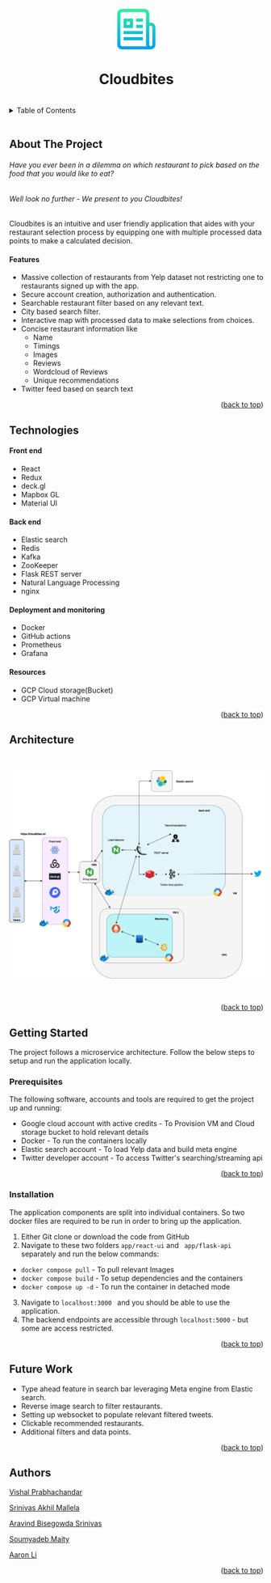 <div align="center">
  <p>
    <img src="resources/logo.png" alt="Logo" width="80" height="80">
  </p>

  <h1 align="center">Cloudbites</h1>
    <br/>

</div>



<!-- TABLE OF CONTENTS -->
<details>
  <summary>Table of Contents</summary>
  <ol>
    <li>
      <a href="#about-the-project">About The Project</a>
      <ul>
        <li><a href="#technologies">Technologies</a></li>
        <li><a href="#architecture">Architecture</a></li>
      </ul>
    </li>
    <li>
      <a href="#getting-started">Getting Started</a>
      <ul>
        <li><a href="#prerequisites">Prerequisites</a></li>
        <li><a href="#installation">Installation</a></li>
      </ul>
    </li>
    <li><a href="#workflow-of-the-system">Workflow of the system</a></li>
    <li><a href="#authors">Authors</a></li>
  </ol>
</details>


<br>

<!-- ABOUT THE PROJECT -->
## About The Project

###### Have you ever been in a dilemma on which restaurant to pick based on the food that you would like to eat?

###### Well look no further - We present to you _Cloudbites!_


Cloudbites is an intuitive and user friendly application that aides with your restaurant selection process by equipping one with multiple processed data points to make a calculated decision.

#### Features

- Massive collection of restaurants from Yelp dataset not restricting one to restaurants signed up with the app.
- Secure account creation, authorization and authentication.
- Searchable restaurant filter based on any relevant text.
- City based search filter.
- Interactive map with processed data to make selections from choices.
- Concise restaurant information like
  - Name
  - Timings
  - Images
  - Reviews
  - Wordcloud of Reviews
  - Unique recommendations
- Twitter feed based on search text


<p align="right">(<a href="#top">back to top</a>)</p>

<!-- Technologies -->
## Technologies


#### Front end
* React
* Redux
* deck.gl
* Mapbox GL
* Material UI

#### Back end
* Elastic search
* Redis
* Kafka
* ZooKeeper
* Flask REST server
* Natural Language Processing
* nginx


#### Deployment and monitoring
* Docker
* GitHub actions
* Prometheus
* Grafana

#### Resources
* GCP Cloud storage(Bucket)
* GCP Virtual machine


<p align="right">(<a href="#top">back to top</a>)</p>


<!-- Architecture -->
## Architecture

<br>

 <p align="center">
    <img src="resources/arch.png" >
  </p>

<br>
<p align="right">(<a href="#top">back to top</a>)</p>

<!-- GETTING STARTED -->
## Getting Started

The project follows a microservice architecture. Follow the below steps to setup and run the application locally.

### Prerequisites

The following software, accounts and tools are required to get the project up and running:

* Google cloud account with active credits - To Provision VM and Cloud storage bucket to hold relevant details
* Docker - To run the containers locally
* Elastic search account - To load Yelp data and build meta engine
* Twitter developer account - To access Twitter's searching/streaming api


<p align="right">(<a href="#top">back to top</a>)</p>

### Installation

The application components are split into individual containers. So two docker files are required to be run in order to bring up the application.

1. Either Git clone or download the code from GitHub
2. Navigate to these two folders ``` app/react-ui ``` and ``` app/flask-api``` separately and  run the below commands:

  - ``` docker compose pull ``` - To pull relevant Images
  - ``` docker compose build ``` - To setup dependencies and the containers
  - ``` docker compose up -d ``` - To run the container in detached mode

3. Navigate to ``` localhost:3000  ``` and you should be able to use the application.
4. The backend endpoints are accessible through ``` localhost:5000 ``` - but some are access restricted.
<p align="right">(<a href="#top">back to top</a>)</p>


<!-- Workflow of the system -->
## Future Work

- Type ahead feature in search bar leveraging Meta engine from Elastic search.
- Reverse image search to filter restaurants.
- Setting up websocket to populate relevant filtered tweets.
- Clickable recommended restaurants.
- Additional filters and data points.



<p align="right">(<a href="#top">back to top</a>)</p>

<!-- Authors -->
## Authors

[Vishal Prabhachandar](https://www.linkedin.com/in/vishalprabha/)

[Srinivas Akhil Mallela](https://www.linkedin.com/in/srinivasakhilmallela/)

[Aravind Bisegowda Srinivas](https://www.linkedin.com/in/aravindbs/)

[Soumyadeb Maity](https://www.linkedin.com/in/soumyadeb-maity/)

[Aaron Li](https://www.linkedin.com/in/aaron-li-361a9717b/)


<p align="right">(<a href="#top">back to top</a>)</p>
